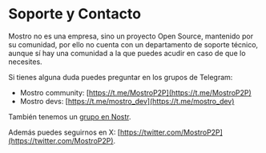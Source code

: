 # Soporte y Contacto

Mostro no es una empresa, sino un proyecto Open Source, mantenido por su comunidad, por ello no cuenta con un departamento de soporte técnico, aunque sí hay una comunidad a la que puedes acudir en caso de que lo necesites.

Si tienes alguna duda puedes preguntar en los grupos de Telegram:

- Mostro community: [https://t.me/MostroP2P](https://t.me/MostroP2P)
- Mostro devs: [https://t.me/mostro_dev](https://t.me/mostro_dev)
    
También tenemos un [grupo en Nostr](https://www.nostrchat.io/channel/30d1992102c567d143a3df32ca985a16e9d8576e947e687b757848aeca5d9a7b).

Además puedes seguirnos en X: [https://twitter.com/MostroP2P](https://twitter.com/MostroP2P).
